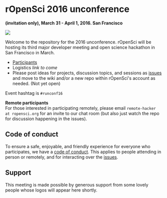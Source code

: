 # rOpenSci 2016 unconference
__(invitation only), March 31 - April 1, 2016. San Francisco__

![](http://i.imgur.com/TTnpSYS.png)

Welcome to the repository for the 2016 unconference.  rOpenSci will be hosting its third major developer meeting and open science hackathon in San Francisco in March.

* [Participants](http://unconf16.ropensci.org/#participants)  
* Logistics *link to come*  
* Please post ideas for projects, discussion topics, and sessions as [issues](https://github.com/ropensci/unconf/issues/) and move to the wiki and/or a new repo within rOpenSci's account as needed. (Not yet open)

Event hashtag is `#runconf16`

__Remote participants__  
For those interested in participating remotely, please email `remote-hacker at ropensci.org` for an invite to our chat room (but also just watch the repo for discussion happening in the issues).

## Code of conduct

To ensure a safe, enjoyable, and friendly experience for everyone who participates, we have a [code of conduct](http://unconf16.ropensci.org/coc.html).  This applies to people attending in person or remotely, and for interacting over the [issues](https://github.com/ropensci16/issues).

## Support  
This meeting is made possible by generous support from some lovely people whose logos will appear here shortly.
